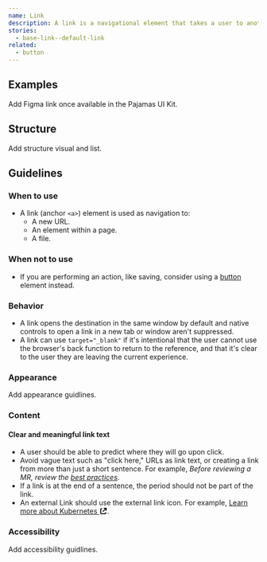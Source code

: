 ```yaml
---
name: Link
description: A link is a navigational element that takes a user to another URL, an element within a page, or a file.
stories:
  - base-link--default-link
related:
  - button
---
```


## Examples

<story-viewer story-name="base-link--default-link" title="Link"></story-viewer>

<todo>Add Figma link once available in the Pajamas UI Kit.</todo>

## Structure

<todo>Add structure visual and list.</todo>

## Guidelines

### When to use

- A link (anchor `<a>`) element is used as navigation to:
  - A new URL.
  - An element within a page.
  - A file.

### When not to use

- If you are performing an action, like saving, consider using a [button](/components/button) element instead.

### Behavior

- A link opens the destination in the same window by default and native controls to open a link in a new tab or window aren't suppressed.
- A link can use `target="_blank"` if it's intentional that the user cannot use the browser's back function to return to the reference, and that it's clear to the user they are leaving the current experience.

### Appearance

<todo>Add appearance guidlines.</todo>

### Content

#### Clear and meaningful link text

- A user should be able to predict where they will go upon click.
- Avoid vague text such as "click here," URLs as link text, or creating a link from more than just a short sentence. For example, _Before reviewing a MR, review the [best practices](/accessibility/best-practices/)_.
- If a link is at the end of a sentence, the period should not be part of the link.
- An external Link should use the external link icon. For example, <a href="#" class="gl-link gl-font-style-italic">Learn more about Kubernetes <svg xmlns="http://www.w3.org/2000/svg" width="16" height="16" viewBox="0 0 16 16" style="vertical-align: text-bottom" role="img" aria-label="(external link)">
  <path fill="#000000" fill-rule="evenodd" d="M5,2 C5.55228,2 6,2.44772 6,3 C6,3.55228 5.55228,4 5,4 L4,4 L4,12 L12,12 L12,11 C12,10.4477 12.4477,10 13,10 C13.5523,10 14,10.4477 14,11 L14,12 C14,13.1046 13.1046,14 12,14 L4,14 C2.89543,14 2,13.1046 2,12 L2,4 C2,2.89543 2.89543,2 4,2 L5,2 Z M15,1 L15,5.99814453 C15,6.55043453 14.5523,6.99814453 14,6.99814453 C13.4477,6.99814453 13,6.55043453 13,5.99814453 L13,4.41419 L8.71571,8.69846 C8.32519,9.08899 7.69202,9.08899 7.3015,8.69846 C6.91097,8.30794 6.91097,7.67477 7.3015,7.28425 L11.5858,3 L9.99619141,3 C9.44391141,3 8.99619141,2.55228 8.99619141,2 C8.99619141,1.44772 9.44391141,1 9.99619141,1 L15,1 Z" style="fill: currentColor;"></path></svg></a>.

### Accessibility

<todo>Add accessibility guidlines.</todo>
